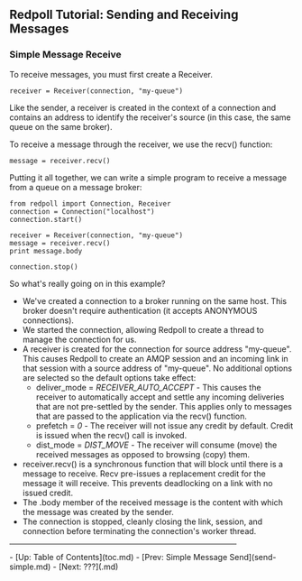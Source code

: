 ## Redpoll Tutorial: Sending and Receiving Messages

### Simple Message Receive

To receive messages, you must first create a Receiver.

    receiver = Receiver(connection, "my-queue")

Like the sender, a receiver is created in the context of a connection and
contains an address to identify the receiver's source (in this case, the same
queue on the same broker).

To receive a message through the receiver, we use the recv() function:

    message = receiver.recv()

Putting it all together, we can write a simple program to receive a message
from a queue on a message broker:

    from redpoll import Connection, Receiver
    connection = Connection("localhost")
    connection.start()

    receiver = Receiver(connection, "my-queue")
    message = receiver.recv()
    print message.body

    connection.stop()

So what's really going on in this example?

 - We've created a connection to a broker running on the same host.  This
   broker doesn't require authentication (it accepts ANONYMOUS connections).
 - We started the connection, allowing Redpoll to create a thread to manage
   the connection for us.
 - A receiver is created for the connection for source address "my-queue".
   This causes Redpoll to create an AMQP session and an incoming link in that
   session with a source address of "my-queue".  No additional options are
   selected so the default options take effect:
   - deliver_mode = _RECEIVER_AUTO_ACCEPT_ - This causes the receiver to
     automatically accept and settle any incoming deliveries that are not
     pre-settled by the sender.  This applies only to messages that are passed
     to the application via the recv() function.
   - prefetch = _0_ - The receiver will not issue any credit by default.
     Credit is issued when the recv() call is invoked.
   - dist_mode = _DIST_MOVE_ - The receiver will consume (move) the received
     messages as opposed to browsing (copy) them.
 - receiver.recv() is a synchronous function that will block until there is a
   message to receive.  Recv pre-issues a replacement credit for the message
   it will receive.  This prevents deadlocking on a link with no issued
   credit.
 - The .body member of the received message is the content with which the
   message was created by the sender.
 - The connection is stopped, cleanly closing the link, session, and
   connection before terminating the connection's worker thread.

<hr width="80%"/>
 - [Up: Table of Contents](toc.md)
 - [Prev: Simple Message Send](send-simple.md)
 - [Next: ???](.md)
